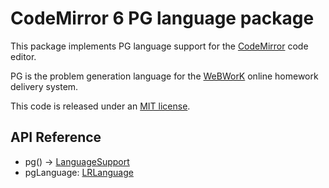 # CodeMirror 6 PG language package

This package implements PG language support for the [CodeMirror](https://codemirror.net/6/) code editor.

PG is the problem generation language for the [WeBWorK](https://github.com/openwebwork) online homework delivery system.

This code is released under an [MIT license](https://github.com/drgrice1/lang-perl/tree/main/LICENSE).

## API Reference

- pg() → [LanguageSupport](https://codemirror.net/docs/ref#language.LanguageSupport)
- pgLanguage: [LRLanguage](https://codemirror.net/docs/ref#language.LRLanguage)

